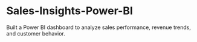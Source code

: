 # Sales-Insights-Power-BI
Built a Power BI dashboard to analyze sales performance, revenue trends, and customer behavior.
